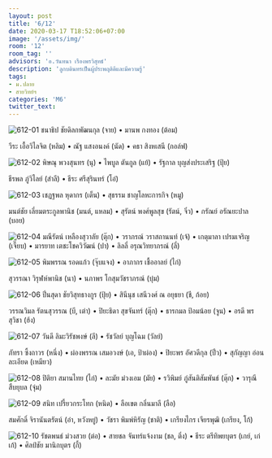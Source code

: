 ```yaml
---
layout: post
title: '6/12'
date: 2020-03-17 T18:52:06+07:00
image: '/assets/img/'
room: '12'
room_tag: ''
advisors: 'อ.วันทนา เรืองพรวิสุทธ์'
description: 'ลูกบดินทรเป็นผู้ประพฤติดีและมีความรู้'
tags:
- ม.ปลาย
- สายวิทย์ฯ
categories: 'M6'
twitter_text:
---
```

![612-01](https://res.cloudinary.com/dbruw74ms/image/upload/r_8,c_fit,w_760/v1584451348/612-01_drxvbk.png)
ชนาธิป ชัยดิลกพัฒนกุล (จาย) • มานพ กงทอง (ต้อม)

วีระ เอื้อวิไลจิต (หลิม) • ณัฐ แสงอนงค์ (นัด) • คธา สิงหเสนี (กอล์ฟ)

![612-02](https://res.cloudinary.com/dbruw74ms/image/upload/r_8,c_fit,w_760/v1584451382/612-02_hrql2w.png)
พิษณุ พวงสุนทร (นุ) • ไพบูล ตันกูล (แย้) • รัฐกาล บุญส่งประเสริฐ (ปุ้ย)

ธีรพล ภู่วิไลย์ (สำลี) • ธีระ ศรีสุรินทร์ (โอ๋)

![612-03](https://res.cloudinary.com/dbruw74ms/image/upload/r_8,c_fit,w_760/v1584451325/612-03_m8ouxr.png)
เชฏฐพล หุดากร (เต็น) • สุธรรม ชาญโลหะการกิจ (หมู)

มนต์ชัย เลี่ยมตระกูลพานิช (มนต์, แหลม) • สุรัตน์ พงศ์พูลสุข (รัตน์, จิ๋ว) • กรัณย์ อรัณยะปาล (บอย)

![612-04](https://res.cloudinary.com/dbruw74ms/image/upload/r_8,c_fit,w_760/v1584451345/612-04_dx59en.png)
มณีรัตน์ เหลืองสุวาลัย (ตุ๊ก) • วราภรณ์ วราสถานนท์ (เจ้) • เกตุมาลา เปรมเจริญ (เจี๊ยบ) • มารยาท เตชะโชควิวัฒน์ (ปา) • ลิลลี่ อรุณวิทยาภรณ์ (ลี่)

![612-05](https://res.cloudinary.com/dbruw74ms/image/upload/r_8,c_fit,w_760/v1584451317/612-05_uawzio.png)
พิมพรรณ รอดแก้ว (จุ๊บแจง) • อาภากร เชื้ออาลย์ (ไก่)

สุวรรณา วิรุฬห์พานิช (นา) • นภาพร โกสุมวัชราภรณ์ (บุ๋ม)

![612-06](https://res.cloudinary.com/dbruw74ms/image/upload/r_8,c_fit,w_760/v1584451348/612-06_fmdrgs.png)
ปิ่นสุดา ชัยวิสุทธางกูร (ปุ้ย) • สินีนุช เสนีวงศ์ ณ อยุธยา (ชี, ก้อย)

วรรณวิมล รัตนสุวรรณ (บี, เต่า) • ปิยะธิดา สุขจันทร์ (ตุ๊ก) • ธารกมล ป้อมน้อย (จูน) • อรดี พรสุวิชา (ฮ้ง)


![612-07](https://res.cloudinary.com/dbruw74ms/image/upload/r_8,c_fit,w_760/v1584451415/612-07_hfipko.png)
วันดี ลิมะวิรัชพงษ์ (ลี) • รัชวัลย์ บุญโฉม (วัลย์)

ภัทรา ซึ้งถาวร (หนึ่ง) • ผ่องพรรณ เสมอวงษ์ (เอ, ป้าผ่อง) • ปิยะพร อัศวดีกุล (ปิ๋ว) • สุกัญญา อ่อนละเอียด (เหมียว)

![612-08](https://res.cloudinary.com/dbruw74ms/image/upload/r_8,c_fit,w_760/v1584451399/612-08_l3ehi2.png)
ปิติยา สมานไทย (ไก่) • ละมัย ม่วงเอม (มัย) • รวิพิมย์ ภู่สันติสัมพันธ์ (ตุ๊ก) • วารุณี สืบยุบล (จุ๋ม)

![612-09](https://res.cloudinary.com/dbruw74ms/image/upload/r_8,c_fit,w_760/v1584451414/612-09_sekrpa.png)
สนิท เปรี้ยวกระโทก (หนิด) • ลือเขต กลิ่นมาลี (ลือ)

สมศักดิ์ จิรานันตรัตน์ (อ๋า, หวังหยู่) • วัชรา พิมพ์หิรัญ (ชาติ) • เกรียงไกร เจียรพุฒิ (เกรียง, โก้)

![612-10](https://res.cloudinary.com/dbruw74ms/image/upload/r_8,c_fit,w_760/v1584451411/612-10_jvutu1.png)
รัชตพนธ์ ม่วงสวย (ต่อ) • สายชล จันทร์แจ้งงาม (ชล, ติ่ง) • ธีระ ตรีทิพยบุตร (เกย์, เก่เก้) • ศิลป์ชัย มานิกบุตร (กี้)
